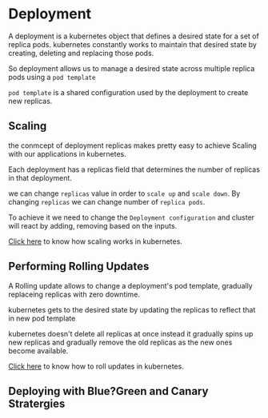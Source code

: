 # Deployment

A deployment is a kubernetes object that defines a desired state for a set of replica pods. kubernetes constantly works to maintain that desired state by creating, deleting and replacing those pods.

So deployment allows us to manage a desired state across multiple replica pods using a `pod template`

`pod template` is a shared configuration used by the deployment to create new replicas.

## Scaling
the conmcept of deployment replicas makes pretty easy to achieve Scaling with our applications in kubernetes.

Each deployment has a replicas field that determines the number of replicas in that deployment.

we can change `replicas` value in order to `scale up` and `scale down`. By changing `replicas` we can change number of `replica pods`.

To achieve it we need to change the `Deployment configuration` and cluster will react by adding, removing based on the inputs.

[Click here](https://github.com/venkatavarunp/CKAD-Prep/blob/main/ApplicationDeployment/Labs/Scaling.md) to know how scaling works in kubernetes.

## Performing Rolling Updates

A Rolling update allows to change a deployment's pod template, gradually replaceing replicas with zero downtime.

kubernetes gets to the desired state by updating the replicas to reflect that in new pod template

kubernetes doesn't delete all replicas at once instead it gradually spins up new replicas and gradually remove the old replicas as the new ones become available.

[Click here](https://github.com/venkatavarunp/CKAD-Prep/blob/main/ApplicationDeployment/Labs/Scaling.md) to know how to roll updates in kubernetes.

## Deploying with Blue?Green and Canary Stratergies
